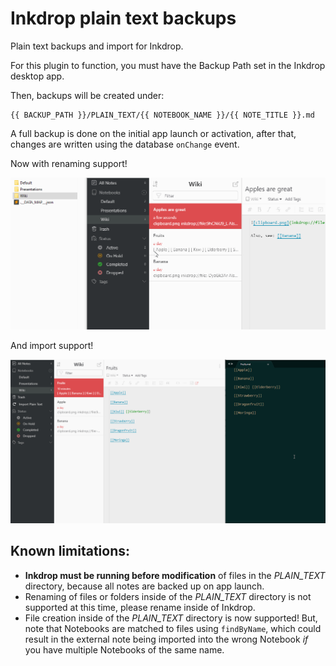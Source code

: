 # Inkdrop plain text backups

Plain text backups and import for Inkdrop.

For this plugin to function, you must have the Backup Path set in the Inkdrop desktop app.

Then, backups will be created under:

```
{{ BACKUP_PATH }}/PLAIN_TEXT/{{ NOTEBOOK_NAME }}/{{ NOTE_TITLE }}.md
```

A full backup is done on the initial app launch or activation, after that, changes are written using the database `onChange` event.

Now with renaming support!

![Renaming demo](assets/inkdrop_plain_text_backups_renaming_demo.gif)

And import support!

![Import demo](assets/inkdrop_plain_text_backups_import_demo.gif)

## Known limitations:

-   **Inkdrop must be running before modification** of files in the _PLAIN_TEXT_ directory, because all notes are backed up on app launch.
-   Renaming of files or folders inside of the _PLAIN_TEXT_ directory is not supported at this time, please rename inside of Inkdrop.
-   File creation inside of the _PLAIN_TEXT_ directory is now supported! But, note that Notebooks are matched to files using `findByName`, which could result in the external note being imported into the wrong Notebook _if_ you have multiple Notebooks of the same name.
